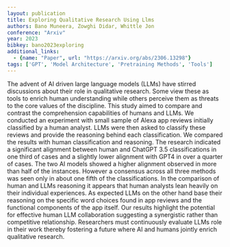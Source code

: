 ```yaml
---
layout: publication
title: Exploring Qualitative Research Using Llms
authors: Bano Muneera, Zowghi Didar, Whittle Jon
conference: "Arxiv"
year: 2023
bibkey: bano2023exploring
additional_links:
  - {name: "Paper", url: "https://arxiv.org/abs/2306.13298"}
tags: ['GPT', 'Model Architecture', 'Pretraining Methods', 'Tools']
---
```

The advent of AI driven large language models (LLMs) have stirred discussions about their role in qualitative research. Some view these as tools to enrich human understanding while others perceive them as threats to the core values of the discipline. This study aimed to compare and contrast the comprehension capabilities of humans and LLMs. We conducted an experiment with small sample of Alexa app reviews initially classified by a human analyst. LLMs were then asked to classify these reviews and provide the reasoning behind each classification. We compared the results with human classification and reasoning. The research indicated a significant alignment between human and ChatGPT 3.5 classifications in one third of cases and a slightly lower alignment with GPT4 in over a quarter of cases. The two AI models showed a higher alignment observed in more than half of the instances. However a consensus across all three methods was seen only in about one fifth of the classifications. In the comparison of human and LLMs reasoning it appears that human analysts lean heavily on their individual experiences. As expected LLMs on the other hand base their reasoning on the specific word choices found in app reviews and the functional components of the app itself. Our results highlight the potential for effective human LLM collaboration suggesting a synergistic rather than competitive relationship. Researchers must continuously evaluate LLMs role in their work thereby fostering a future where AI and humans jointly enrich qualitative research.
